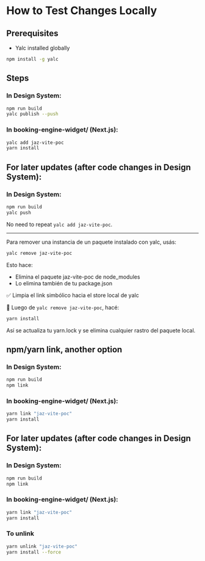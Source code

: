 # How to Test Changes Locally

## Prerequisites

- Yalc installed globally

```bash
npm install -g yalc
```

## Steps

### In Design System:

```bash
npm run build
yalc publish --push
```

### In booking-engine-widget/ (Next.js):

```bash
yalc add jaz-vite-poc
yarn install
```

## For later updates (after code changes in Design System):

### In Design System:

```bash
npm run build
yalc push
```

No need to repeat `yalc add jaz-vite-poc`.

---------

Para remover una instancia de un paquete instalado con yalc, usás:

```bash
yalc remove jaz-vite-poc
```

Esto hace:

- Elimina el paquete jaz-vite-poc de node_modules
- Lo elimina también de tu package.json

✅ Limpia el link simbólico hacia el store local de yalc

🧼 Luego de `yalc remove jaz-vite-poc`, hacé:

```bash
yarn install
```

Así se actualiza tu yarn.lock y se elimina cualquier rastro del paquete local.


## npm/yarn link, another option

### In Design System:

```bash
npm run build
npm link
```

### In booking-engine-widget/ (Next.js):

```bash
yarn link "jaz-vite-poc"
yarn install
```

## For later updates (after code changes in Design System):

### In Design System:

```bash
npm run build
npm link
```

### In booking-engine-widget/ (Next.js):

```bash
yarn link "jaz-vite-poc"
yarn install
```

### To unlink

```bash
yarn unlink "jaz-vite-poc"
yarn install --force
```